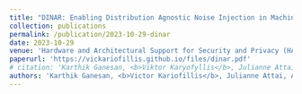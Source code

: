```yaml
---
title: "DINAR: Enabling Distribution Agnostic Noise Injection in Machine Learning Hardware"
collection: publications
permalink: /publication/2023-10-29-dinar
date: 2023-10-29
venue: 'Hardware and Architectural Support for Security and Privacy (HASP)'
paperurl: 'https://vickariofillis.github.io/files/dinar.pdf'
# citation: 'Karthik Ganesan, <b>Viktor Karyofyllis</b>, Julianne Attai, Ahmed Hamoda, and Natalie Enright Jerger. 2023. DINAR: Enabling Distribution Agnostic Noise Injection in Machine Learning Hardware. In Proceedings of the 12th International Workshop on Hardware and Architectural Support for Security and Privacy (HASP 23). Association for Computing Machinery, New York, NY, USA, 38–46. https://doi.org/10.1145/3623652.3623665'
authors: 'Karthik Ganesan, <b>Victor Kariofillis</b>, Julianne Attai, Ahmed Hamoda, and Natalie Enright Jerger.'
---
```

